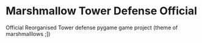 # Marshmallow Tower Defense Official
 Official Reorganised Tower defense pygame game project (theme of marshmalllows ;])

